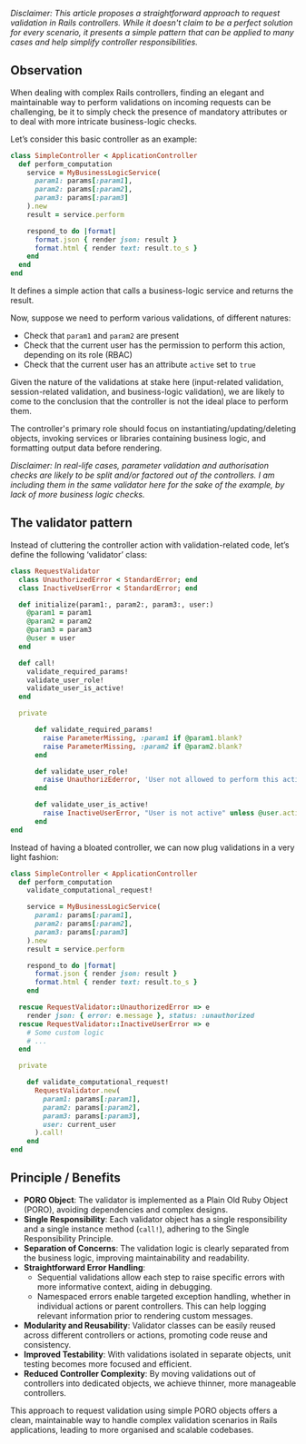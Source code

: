 *Disclaimer: This article proposes a straightforward approach to request validation in Rails controllers. While it doesn't claim to be a perfect solution for every scenario, it presents a simple pattern that can be applied to many cases and help simplify controller responsibilities.*

## Observation

When dealing with complex Rails controllers, finding an elegant and maintainable way to perform validations on incoming requests can be challenging, be it to simply check the presence of mandatory attributes or to deal with more intricate business-logic checks.

Let’s consider this basic controller as an example:

```ruby
class SimpleController < ApplicationController
  def perform_computation
    service = MyBusinessLogicService(
      param1: params[:param1],
      param2: params[:param2],
      param3: params[:param3]
    ).new
    result = service.perform

    respond_to do |format|
      format.json { render json: result }
      format.html { render text: result.to_s }
    end
  end
end
```

It defines a simple action that calls a business-logic service and returns the result.

Now, suppose we need to perform various validations, of different natures:

- Check that `param1` and `param2` are present
- Check that the current user has the permission to perform this action, depending on its role (RBAC)
- Check that the current user has an attribute `active` set to `true`

Given the nature of the validations at stake here (input-related validation, session-related validation, and business-logic validation), we are likely to come to the conclusion that the controller is not the ideal place to perform them.

The controller's primary role should focus on instantiating/updating/deleting objects, invoking services or libraries containing business logic, and formatting output data before rendering.

_Disclaimer: In real-life cases, parameter validation and authorisation checks are likely to be split and/or factored out of the controllers. I am including them in the same validator here for the sake of the example, by lack of more business logic checks._


## The validator pattern

Instead of cluttering the controller action with validation-related code, let’s define the following ‘validator’ class:

```ruby
class RequestValidator
  class UnauthorizedError < StandardError; end
  class InactiveUserError < StandardError; end

  def initialize(param1:, param2:, param3:, user:)
    @param1 = param1
    @param2 = param2
    @param3 = param3
    @user = user
  end

  def call!
    validate_required_params!
    validate_user_role!
    validate_user_is_active!
  end

  private

	  def validate_required_params!
	    raise ParameterMissing, :param1 if @param1.blank?
	    raise ParameterMissing, :param2 if @param2.blank?
	  end

	  def validate_user_role!
	    raise UnauthorizEderror, 'User not allowed to perform this action' unless RoleChecker(user: user).allowed?
	  end

	  def validate_user_is_active!
	    raise InactiveUserError, "User is not active" unless @user.active?
	  end
end
```

Instead of having a bloated controller, we can now plug validations in a very light fashion:

```ruby
class SimpleController < ApplicationController
  def perform_computation
    validate_computational_request!

    service = MyBusinessLogicService(
      param1: params[:param1],
      param2: params[:param2],
      param3: params[:param3]
    ).new
    result = service.perform

    respond_to do |format|
      format.json { render json: result }
      format.html { render text: result.to_s }
    end

  rescue RequestValidator::UnauthorizedError => e
    render json: { error: e.message }, status: :unauthorized
  rescue RequestValidator::InactiveUserError => e
    # Some custom logic
    # ...
  end

  private

    def validate_computational_request!
      RequestValidator.new(
        param1: params[:param1],
        param2: params[:param2],
        param3: params[:param3],
        user: current_user
      ).call!
    end
end
```

## Principle / Benefits

- **PORO Object**: The validator is implemented as a Plain Old Ruby Object (PORO), avoiding dependencies and complex designs.
- **Single Responsibility**: Each validator object has a single responsibility and a single instance method (`call!`), adhering to the Single Responsibility Principle.
- **Separation of Concerns**: The validation logic is clearly separated from the business logic, improving maintainability and readability.
- **Straightforward Error Handling**:
    - Sequential validations allow each step to raise specific errors with more informative context, aiding in debugging.
    - Namespaced errors enable targeted exception handling, whether in individual actions or parent controllers. This can help logging relevant information prior to rendering custom messages.
- **Modularity and Reusability**: Validator classes can be easily reused across different controllers or actions, promoting code reuse and consistency.
- **Improved Testability**: With validations isolated in separate objects, unit testing becomes more focused and efficient.
- **Reduced Controller Complexity**: By moving validations out of controllers into dedicated objects, we achieve thinner, more manageable controllers.

This approach to request validation using simple PORO objects offers a clean, maintainable way to handle complex validation scenarios in Rails applications, leading to more organised and scalable codebases.
